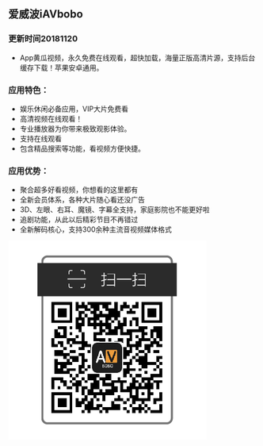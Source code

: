 ## 爱威波iAVbobo

### 更新时间20181120
- App黄瓜视频，永久免费在线观看，超快加载，海量正版高清片源，支持后台缓存下载！苹果安卓通用。

### 应用特色：
- 娱乐休闲必备应用，VIP大片免费看
- 高清视频在线观看！
- 专业播放器为你带来极致观影体验。
- 支持在线观看
- 包含精品搜索等功能，看视频方便快捷。

### 应用优势：
- 聚合超多好看视频，你想看的这里都有
- 全新会员体系，各种大片随心看还没广告
- 3D、左眼、右耳、魔镜、字幕全支持，家庭影院也不能更好啦
- 追剧功能，从此以后精彩节目不再错过
- 全新解码核心，支持300余种主流音视频媒体格式

![二维码](github-iavbobo-qr.png)
